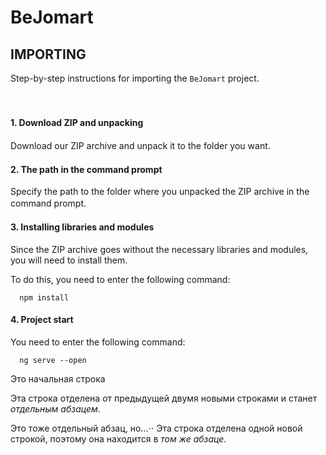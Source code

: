 BeJomart
========

IMPORTING
---------
Step-by-step instructions for importing the `BeJomart` project.
 
 ㅤ
#### 1. Download ZIP and unpacking
Download our ZIP archive and unpack it to the folder you want.
ㅤ 
#### 2. The path in the command prompt
Specify the path to the folder where you unpacked the ZIP archive in the command prompt.
 ㅤ
#### 3. Installing libraries and modules
Since the ZIP archive goes without the necessary libraries and modules, you will need to install them.

To do this, you need to enter the following command:

      npm install
#### 4. Project start
You need to enter the following command:

      ng serve --open

Это начальная строка

Эта строка отделена от предыдущей двумя новыми строками и станет *отдельным абзацем*.

Это тоже отдельный абзац, но...⋅⋅
Эта строка отделена одной новой строкой, поэтому она находится в *том же абзаце*.
